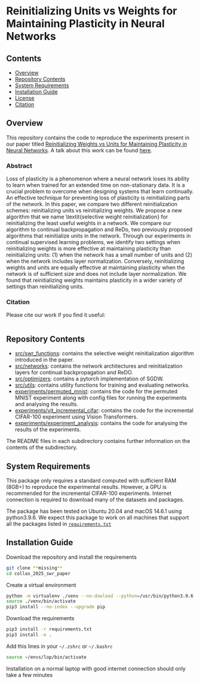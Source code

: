 # Reinitializing Units vs Weights for Maintaining Plasticity in Neural Networks

## Contents

- [Overview](#overview)
- [Repository Contents](#repo-contents)
- [System Requirements](#system-requirements)
- [Installation Guide](#installation-guide)
- [License](./LICENSE)
- [Citation](./citation.bib)

## Overview

This repository contains the code to reproduce the experiments present in our paper titled [Reinitializing Weights vs Units for Maintaining
Plasticity in Neural Networks](404).
A talk about this work can be found [here](404).

### Abstract
Loss of plasticity is a phenomenon where a neural network loses its ability to learn when trained for an extended time on non-stationary data.
It is a crucial problem to overcome when designing systems that learn continually.
An effective technique for preventing loss of plasticity is reinitializing parts of the network.
In this paper, we compare two different reinitialization schemes: reinitializing units vs reinitializing weights.
We propose a new algorithm that we name \textit{selective weight reinitialization} for reinitializing the least useful weights in a network. 
We compare our algorithm to continual backpropagation and ReDo, two previously proposed algorithms that reinitialize units in the network.
Through our experiments in continual supervised learning problems, we identify two settings when reinitializing weights is more effective at maintaining plasticity than reinitializing units: (1) when the network has a small number of units and (2) when the network includes layer normalization.
Conversely, reinitializing weights and units are equally effective at maintaining plasticity when the network is of sufficient size and does not include layer normalization. 
We found that reinitializing weights maintains plasticity in a wider variety of settings than reinitializing units.

### Citation
Please cite our work if you find it useful:

```latex

```


## Repository Contents
- [src/swr_functions](./src/swr_functions): contains the selective weight reinitialization algorithm introduced in the paper.
- [src/networks](./src/networks): contains the network architectures and reinitialization layers for continual backpropagation and ReDO.
- [src/optimizers](./src/optimizers): contains a pytorch implementation of SGDW. 
- [src/utils](./src/utils): contains utility functions for training and evaluating networks.
- [experiments/permuted_mnist](./experiments/permuted_mnist): contains the code for the permuted MNIST experiment along with config files for running the experiments and analysing the results.
- [experiments/vit_incremental_cifar](./experiments/vit_incremental_cifar): contains the code for the incremental CIFAR-100 experiment using Vision Transformers.
- [experiments/experiment_analysis](./experiments/experiment_analysis): contains the code for analysing the results of the experiments.

The README files in each subdirectory contains further information on the contents of the subdirectory.

## System Requirements

This package only requires a standard computed with sufficient RAM (8GB+) to reproduce the experimental results.
However, a GPU is recommended for the incremental CIFAR-100 experiments.
Internet connection is required to download many of the datasets and packages.

The package has been tested on Ubuntu 20.04 and macOS 14.6.1 using python3.9.6. 
We expect this package to work on all machines that support all the packages listed in [`requirements.txt`](requirements.txt)


## Installation Guide

Download the repository and install the requirements
```sh
git clone **missing**
cd collas_2025_swr_paper
```

Create a virtual environment
```sh
python -m virtualenv ./venv --no-dowload --python=/usr/bin/python3.9.6
source ./venv/bin/activate
pip3 install --no-index --upgrade pip
```

Download the requirements
```sh
pip3 install -r requirements.txt
pip3 install -e .
```

Add this lines in your `~/.zshrc` or `~/.bashrc`
```sh
source ~/envs/lop/bin/activate
```

Installation on a normal laptop with good internet connection should only take a few minutes

